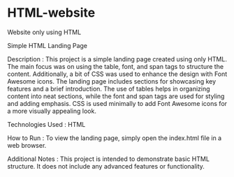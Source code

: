 # HTML-website
Website only using HTML

Simple HTML Landing Page

Description :
This project is a simple landing page created using only HTML. The main focus was on using the table, font, and span tags to structure the content. Additionally, a bit of CSS was used to enhance the design with Font Awesome icons.
The landing page includes sections for showcasing key features and a brief introduction. The use of tables helps in organizing content into neat sections, while the font and span tags are used for styling and adding emphasis. CSS is used minimally to add Font Awesome icons for a more visually appealing look.

Technologies Used :
HTML

How to Run :
To view the landing page, simply open the index.html file in a web browser.

Additional Notes :
This project is intended to demonstrate basic HTML structure.
It does not include any advanced features or functionality.


